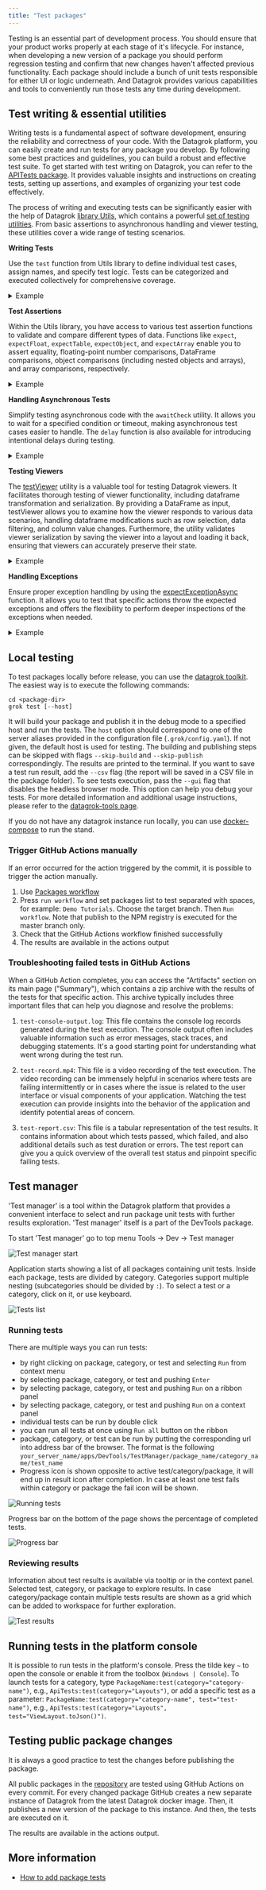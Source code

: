 ```yaml
---
title: "Test packages"
---
```


Testing is an essential part of development process. You should ensure that your product works properly at each stage of
it's lifecycle. For instance, when developing a new version of a package you should perform regression testing and
confirm that new changes haven't affected previous functionality. Each package should include a bunch of unit tests
responsible for either UI or logic underneath. And Datagrok provides various capabilities and tools to conveniently run
those tests any time during development.

## Test writing & essential utilities

Writing tests is a fundamental aspect of software development, ensuring the reliability and correctness of your code.
With the Datagrok platform, you can easily create and run tests for any package you develop. By following some best practices and guidelines,
you can build a robust and effective test suite. To get started with test writing on Datagrok, you can refer to the
[APITests package](https://github.com/datagrok-ai/public/tree/master/packages/ApiTests). It provides valuable insights and instructions on creating tests,
setting up assertions, and examples of organizing your test code effectively.

The process of writing and executing tests can be significantly easier with the help of Datagrok [library Utils](https://github.com/datagrok-ai/public/tree/master/libraries/utils),
which contains a powerful [set of testing utilities](https://github.com/datagrok-ai/public/blob/master/libraries/utils/src/test.ts).
From basic assertions to asynchronous handling and viewer testing, these utilities cover a wide range of testing scenarios.

<b>Writing Tests</b>

Use the `test` function from Utils library to define individual test cases, assign names, and specify test logic. Tests can be categorized and executed collectively for comprehensive coverage.

<details>
<summary>Example</summary>

```typescript
category('myCategory', () => {
  test('myTest', async () => {
    //do some checks
  });
});
```

</details>

<b>Test Assertions</b>

Within the Utils library, you have access to various test assertion functions to validate and compare different types of data. Functions like `expect`, `expectFloat`, `expectTable`, `expectObject`, and `expectArray` enable you to assert equality, floating-point number comparisons, DataFrame comparisons, object comparisons (including nested objects and arrays), and array comparisons, respectively.

<details>
<summary>Example</summary>

```typescript
expect(1 != null, true);
expectFloat(0.12345, 0.123, 0.001);
expectTable(grok.data.demo.demog(10), grok.data.testData('demog', 10));
expectObject({a: 1, b: 2}, {b: 2, a: 1});
expectArray([...Array(4).keys()], [0, 1, 2, 3]);
```

</details>

<b>Handling Asynchronous Tests</b>

Simplify testing asynchronous code with the `awaitCheck` utility. It allows you to wait for a specified condition or timeout, making asynchronous test cases easier to handle. The `delay` function is also available for introducing intentional delays during testing.

<details>
<summary>Example</summary>

```typescript
const smiles = grok.data.demo.molecules(20);
const v = grok.shell.addTableView(smiles);
await awaitCheck(() => document.querySelector('canvas') !== null, 'cannot load table', 3000);
grok.shell.info('Table loaded!');
await delay(1000);
v.close();
```

</details>

<b>Testing Viewers</b>

The [testViewer](https://github.com/datagrok-ai/public/blob/master/libraries/utils/src/test.ts#L451) utility is a valuable tool for testing Datagrok viewers. It facilitates thorough testing of viewer functionality, including dataframe transformation and serialization. By providing a DataFrame as input, testViewer allows you to examine how the viewer responds to various data scenarios, handling dataframe modifications such as row selection, data filtering, and column value changes. Furthermore, the utility validates viewer serialization by saving the viewer into a layout and loading it back, ensuring that viewers can accurately preserve their state.

<details>
<summary>Example</summary>

```typescript
const smiles = grok.data.demo.molecules(100);
await testViewer('Chem Similarity Search', smiles, {detectSemanticTypes: true});
```

</details>

<b>Handling Exceptions</b>

Ensure proper exception handling by using the [expectExceptionAsync](https://github.com/datagrok-ai/public/blob/master/libraries/utils/src/test.ts#L425) function. It allows you to test that specific actions throw the expected exceptions and offers the flexibility to perform deeper inspections of the exceptions when needed.

<details>
<summary>Example</summary>

```typescript
await expectExceptionAsync(() => grok.functions.call('nonExistingFunction'));
```

</details>

## Local testing

To test packages locally before release, you can use the [datagrok toolkit](../tools/libraries.md#datagrok-toolkit).
The easiest way is to execute the following commands:

```shell
cd <package-dir>
grok test [--host]
```

It will build your package and publish it in the debug mode to a specified host and run the tests. The `host` option
should correspond to one of the server aliases provided in the configuration file (`.grok/config.yaml`). If not given,
the default host is used for testing. The building and publishing steps can be skipped with flags `--skip-build` and
`--skip-publish` correspondingly. The results are printed to the terminal. If you want to save a test run result,
add the `--csv` flag (the report will be saved in a CSV file in the package folder). To see tests execution,
pass the `--gui` flag that disables the headless browser mode. This option can help you debug your tests.
For more detailed information and additional usage instructions, please refer to the [datagrok-tools page](https://github.com/datagrok-ai/public/tree/master/tools).

If you do not have any datagrok instance run locally, you can use [docker-compose](../../deploy/docker-compose.mdx) to run the stand.

### Trigger GitHub Actions manually

If an error occurred for the action triggered by the commit, it is possible to trigger the action manually.

1. Use [Packages workflow](https://github.com/datagrok-ai/public/actions/workflows/packages.yml)
2. Press `run workflow` and set packages list to test separated with spaces, for example: `Demo Tutorials`. Choose the
   target branch. Then `Run workflow`. Note that publish to the NPM registry is executed for the master branch only.
3. Check that the GitHub Actions workflow finished successfully
4. The results are available in the actions output

### Troubleshooting failed tests in GitHub Actions

When a GitHub Action completes, you can access the "Artifacts" section on its main page ("Summary"), which contains a zip archive with the results of the tests for that specific action. This archive typically includes three important files that can help you diagnose and resolve the problems:

1. `test-console-output.log`: This file contains the console log records generated during   the test execution. The console output often includes valuable information such as error messages, stack traces, and debugging statements. It's a good starting point for understanding what went wrong during the test run.

2. `test-record.mp4`: This file is a video recording of the test execution. The video recording can be immensely helpful in scenarios where tests are failing intermittently or in cases where the issue is related to the user interface or visual components of your application. Watching the test execution can provide insights into the behavior of the application and identify potential areas of concern.

3. `test-report.csv`: This file is a tabular representation of the test results. It contains information about which tests passed, which failed, and also additional details such as test duration or errors. The test report can give you a quick overview of the overall test status and pinpoint specific failing tests.

## Test manager

'Test manager' is a tool within the Datagrok platform that provides a convenient interface to select and run package
unit tests with further results exploration.
'Test manager' itself is a part of the DevTools package.

To start 'Test manager' go to top menu Tools -> Dev -> Test manager

![Test manager start](test-mngr-start.png)

Application starts showing a list of all packages containing unit tests. Inside each package, tests are divided by
category. Categories support multiple nesting (subcategories should be divided by `:`). To select a test or a category,
click on it, or use keyboard.

![Tests list](test-mngr-tests-list.png)

### Running tests

There are multiple ways you can run tests:

- by right clicking on package, category, or test and selecting `Run` from context menu
- by selecting package, category, or test and pushing `Enter`
- by selecting package, category, or test and pushing `Run` on a ribbon panel
- by selecting package, category, or test and pushing `Run` on a context panel
- individual tests can be run by double click
- you can run all tests at once using `Run all` button on the ribbon
- package, category, or test can be run by putting the corresponding url into address bar of the browser. The format is
  the following `your_server_name/apps/DevTools/TestManager/package_name/category_name/test_name`
- Progress icon is shown opposite to active test/category/package, it will end up in result icon after completion. In
  case at least one test fails within category or package the fail icon will be shown.

![Running tests](running_tests.gif)

Progress bar on the bottom of the page shows the percentage of completed tests.

![Progress bar](test_manager_progress_bar.png)

### Reviewing results

Information about test results is available via tooltip or in the context panel. Selected test, category, or package to
explore results. In case category/package contain multiple tests results are shown as a grid which can be added to
workspace for further exploration.

![Test results](test_results.gif)

## Running tests in the platform console

It is possible to run tests in the platform's console. Press the tilde key `~` to open the console or enable it from the
toolbox (`Windows | Console`). To
launch tests for a category, type `PackageName:test(category="category-name")`,
e.g., `ApiTests:test(category="Layouts")`, or add a specific test as a
parameter: `PackageName:test(category="category-name", test="test-name")`, e.g.,
`ApiTests:test(category="Layouts", test="ViewLayout.toJson()")`.

## Testing public package changes

It is always a good practice to test the changes before publishing the package.

All public packages in the [repository](../../collaborate/public-repository.md)
are tested using GitHub Actions on every commit. For every changed package GitHub creates a new separate instance of
Datagrok from the latest Datagrok docker image. Then, it publishes a new version of the package to this instance. And
then, the tests are executed on it.

The results are available in the actions output.

## More information

- [How to add package tests](add-package-tests.md)
